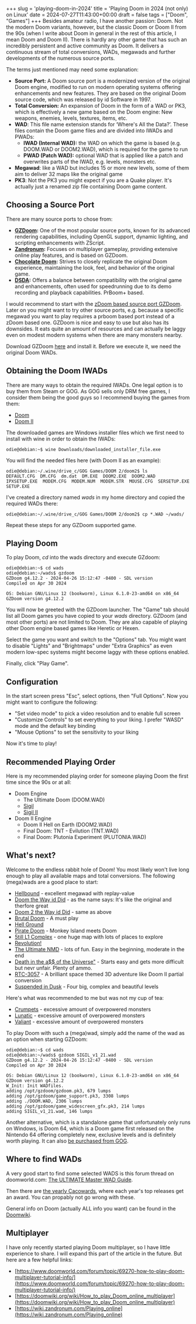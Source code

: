 +++
slug = 'playing-doom-in-2024'
title = 'Playing Doom in 2024 (not only) on Linux'
date = 2024-07-27T11:43:00+00:00
draft = false
tags = ["Doom", "Games"]
+++
Besides amateur radio, I have another passion: Doom. Not the modern Doom variants, however, but the classic Doom or Doom II from the 90s (when I write about Doom in general in the rest of this article, I mean Doom and Doom II). There is hardly any other game that has such an incredibly persistent and active community as Doom. It delivers a continuous stream of total conversions, WADs, megawads and further developments of the numerous source ports.

The terms just mentioned may need some explanation:

* __Source Port:__ A Doom source port is a modernized version of the original Doom engine, modified to run on modern operating systems offering enhancements and new features. They are based on the original Doom source code, which was released by id Software in 1997.
* __Total Conversion:__ An expansion of Doom in the form of a WAD or PK3, which is effectively a new game based on the Doom engine: New weapons, enemies, levels, textures, items, etc.
* __WAD__: This file name extension stands for ‘Where's All the Data?’. These files contain the Doom game files and are divided into IWADs and PWADs:
  * __IWAD (Internal WAD):__ the WAD on which the game is based (e.g. DOOM.WAD or DOOM2.WAD), which is required for the game to run
  * __PWAD (Patch WAD):__ optional WAD that is applied like a patch and overwrites parts of the IWAD, e.g. levels, monsters etc.
* __Megawad__: like a WAD but includes 15 or more new levels, some of them aim to deliver 32 maps like the original game
* __PK3__: Not the PK3 you might expect if you are a Quake player. It's actually just a renamed zip file containing Doom game content.

## Choosing a Source Port

There are many source ports to chose from:

* __[GZDoom](https://zdoom.org):__ One of the most popular source ports, known for its advanced rendering capabilities, including OpenGL support, dynamic lighting, and scripting enhancements with ZScript.
* __[Zandronum](https://zandronum.com/):__ Focuses on multiplayer gameplay, providing extensive online play features, and is based on GZDoom.
* __[Chocolate Doom](https://www.chocolate-doom.org/):__ Strives to closely replicate the original Doom experience, maintaining the look, feel, and behavior of the original game.
* __[DSDA](https://doomwiki.org/wiki/DSDA-Doom):__ Offers a balance between compatibility with the original game and enhancements, often used for speedrunning due to its demo recording and playback capabilities. PrBoom+ based.

I would recommend to start with the [zDoom based source port GZDoom](https://zdoom.org). Later on you might want to try other source ports, e.g. because a specific megawad you want to play requires a prboom based port instead of a zDoom based one. GZDoom is nice and easy to use but also has its downsides. It eats quite an amount of resources and can actually be laggy even on modest modern systems when there are many monsters nearby.

Download GZDoom [here](https://zdoom.org/downloads) and install it. Before we execute it, we need the original Doom WADs.

## Obtaining the Doom IWADs

There are many ways to obtain the required IWADs. One legal option is to buy them from Steam or GOG. As GOG sells only DRM free games, I consider them being the good guys so I recommend buying the games from them:

* [Doom](https://www.gog.com/en/game/doom_1993)
* [Doom II](https://www.gog.com/en/game/doom_ii)

The downloaded games are Windows installer files which we first need to install with wine in order to obtain the IWADs:

```
odie@debian:~$ wine Downloads/downloaded_installer_file.exe
```

You will find the needed files here (with Doom II as an example):

```
odie@debian:~/.wine/drive_c/GOG Games/DOOM 2/doom2$ ls
DEFAULT.CFG  DM.CFG  dm.dat  DM.EXE  DOOM2.EXE  DOOM2.WAD  IPXSETUP.EXE  MODEM.CFG  MODEM.NUM  MODEM.STR  MOUSE.CFG  SERSETUP.EXE  SETUP.EXE
```

I've created a directory named _wads_ in my home directory and copied the required WADs there:

```
odie@debian:~/.wine/drive_c/GOG Games/DOOM 2/doom2$ cp *.WAD ~/wads/
```

Repeat these steps for any GZDoom supported game.

## Playing Doom

To play Doom, _cd_ into the wads directory and execute GZdoom:

```
odie@debian:~$ cd wads
odie@debian:~/wads$ gzdoom 
GZDoom g4.12.2 - 2024-04-26 15:12:47 -0400 - SDL version
Compiled on Apr 30 2024

OS: Debian GNU/Linux 12 (bookworm), Linux 6.1.0-23-amd64 on x86_64
GZDoom version g4.12.2
```

You will now be greeted with the GZDoom launcher. The "Game" tab should list all Doom games you have copied to your _wads_ directory. GZDoom (and most other ports) are not limited to Doom. They are also capable of playing other Doom engine based games like Heretic or Hexen.

Select the game you want and switch to the "Options" tab. You might want to disable "Lights" and "Brightmaps" under "Extra Graphics" as even modern low-spec systems might become laggy with these options enabled.

Finally, click "Play Game".

## Configuration

In the start screen press "Esc", select options, then "Full Options". Now you might want to configure the following:

* "Set video mode" to pick a video resolution and to enable full screen
* "Customize Controls" to set everything to your liking. I prefer "WASD" mode and the default key binding
* "Mouse Options" to set the sensitivity to your liking

Now it's time to play!

## Recommended Playing Order

Here is my recommended playing order for someone playing Doom the first time since the 90s or at all:

* Doom Engine
  * The Ultimate Doom (DOOM.WAD)
  * [Sigil](https://romero.com/sigil)
  * [Sigil II](https://romero.com/sigil)
* Doom II Engine
  * Doom II Hell on Earth (DOOM2.WAD)
  * Final Doom: TNT - Evilution (TNT.WAD)
  * Final Doom: Plutonia Experiment (PLUTONIA.WAD)

## What's next?

Welcome to the endless rabbit hole of Doom! You most likely won't live long enough to play all available maps and total conversions. The following (mega)wads are a good place to start:

* [Hellbound](https://www.doomworld.com/files/file/17259-hellbound/) - excellent megawad with replay-value
* [Doom the Way id Did](https://doomwiki.org/wiki/Doom_the_Way_id_Did) - as the name says: It's like the original and therfore great
* [Doom 2 the Way id Did](https://doomwiki.org/wiki/Doom_2_the_Way_id_Did) - same as above
* [Brutal Doom](https://www.moddb.com/mods/brutal-doom) - A must play
* [Hell Ground](https://www.doomworld.com/idgames/levels/doom2/Ports/g-i/hg) 
* [Pirate Doom](https://www.moddb.com/mods/pirate-doom) - Monkey Island meets Doom
* [5till L1 Complex](https://www.doomworld.com/idgames/levels/doom2/Ports/0-9/5l1c) - one huge map with lots of places to explore
* [Revolution!](https://www.doomworld.com/idgames/levels/doom2/megawads/tvr)
* [The Ultimate NMD](https://www.doomworld.com/idgames/levels/doom/megawads/nmdu) - lots of fun. Easy in the beginning, moderate in the end
* [Death in the a$$ of the Universe"](https://www.doomworld.com/idgames/levels/doom/megawads/niveles) - Starts easy and gets more difficult but nevr unfair. Plenty of ammo.
* [RTC-3057](https://doomwiki.org/wiki/RTC-3057) - A brilliant space themed 3D adventure like Doom II partial conversion
* [Suspended in Dusk](https://www.doomworld.com/idgames/levels/doom2/s-u/sid) - Four big, complex and beautiful levels

Here's what was recommended to me but was not my cup of tea:

* [Crumpets](https://www.doomworld.com/idgames/levels/doom2/Ports/a-c/crumpets) - excessive amount of overpowered monsters
* [Lunatic](https://www.doomworld.com/idgames/levels/doom2/Ports/j-l/lunatic) - excessive amount of overpowered monsters
* [Valiant](https://www.doomworld.com/idgames/levels/doom2/Ports/megawads/valiant) - excessive amount of overpowered monsters



To play Doom with such a (mega)wad, simply add the name of the wad as an option when starting GZDoom:

```
odie@debian:~$ cd wads
odie@debian:~/wads$ gzdoom SIGIL_v1_21.wad 
GZDoom g4.12.2 - 2024-04-26 15:12:47 -0400 - SDL version
Compiled on Apr 30 2024

OS: Debian GNU/Linux 12 (bookworm), Linux 6.1.0-23-amd64 on x86_64
GZDoom version g4.12.2
W_Init: Init WADfiles.
adding /opt/gzdoom/gzdoom.pk3, 679 lumps
adding /opt/gzdoom/game_support.pk3, 3308 lumps
adding ./DOOM.WAD, 2306 lumps
adding /opt/gzdoom/game_widescreen_gfx.pk3, 214 lumps
adding SIGIL_v1_21.wad, 146 lumps
```

Another alternative, which is a standalone game that unfortunately only runs on Windows, is Doom 64, which is a Doom game first released on the Nintendo 64 offering completely new, exclusive levels and is definitely worth playing. It can also [be purchased from GOG](https://www.gog.com/en/game/doom_64). 

## Where to find WADs

A very good start to find some selected WADS is this forum thread on doomworld.com: [The ULTIMATE Master WAD Guide](https://www.doomworld.com/forum/topic/118178-the-ultimate-master-wad-guide/).

Then there are [the yearly Cacowards](https://www.doomworld.com/cacowards/), where each year's top releases get an award. You can propably not go wrong with these.

General info on Doom (actually ALL info you want) can be found in the [Doomwiki](https://doomwiki.org/).

## Multiplayer

I have only recently started playing Doom multiplayer, so I have little experience to share. I will expand this part of the article in the future. But here are a few helpful links:

* [https://www.doomworld.com/forum/topic/69270-how-to-play-doom-multiplayer-tutorial-info/](https://www.doomworld.com/forum/topic/69270-how-to-play-doom-multiplayer-tutorial-info/)
* [https://doomwiki.org/wiki/How_to_play_Doom_online_multiplayer](https://doomwiki.org/wiki/How_to_play_Doom_online_multiplayer)
* [https://wiki.zandronum.com/Playing_online](https://wiki.zandronum.com/Playing_online)
